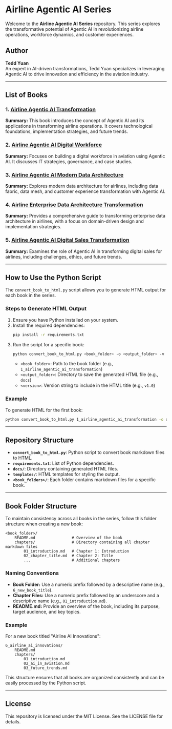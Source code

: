 # Airline Agentic AI Series

Welcome to the **Airline Agentic AI Series** repository. This series explores the transformative potential of Agentic AI in revolutionizing airline operations, workforce dynamics, and customer experiences.

## Author
**Tedd Yuan**  
An expert in AI-driven transformations, Tedd Yuan specializes in leveraging Agentic AI to drive innovation and efficiency in the aviation industry.

---

## List of Books

### 1. [Airline Agentic AI Transformation](1_airline_agentic_ai_transformation/)
**Summary:** This book introduces the concept of Agentic AI and its applications in transforming airline operations. It covers technological foundations, implementation strategies, and future trends.

### 2. [Airline Agentic AI Digital Workforce](2_airline_agentic_ai_digital_workforce/)
**Summary:** Focuses on building a digital workforce in aviation using Agentic AI. It discusses IT strategies, governance, and case studies.

### 3. [Airline Agentic AI Modern Data Architecture](3_airline_agentic_ai_modern_data_architecture/)
**Summary:** Explores modern data architecture for airlines, including data fabric, data mesh, and customer experience transformation with Agentic AI.

### 4. [Airline Enterprise Data Architecture Transformation](4_airline_enterprise_data_architecture_transform/)
**Summary:** Provides a comprehensive guide to transforming enterprise data architecture in airlines, with a focus on domain-driven design and implementation strategies.

### 5. [Airline Agentic AI Digital Sales Transformation](5_airline_agentic_ai_digital_sales_transformation/)
**Summary:** Examines the role of Agentic AI in transforming digital sales for airlines, including challenges, ethics, and future trends.

---

## How to Use the Python Script

The `convert_book_to_html.py` script allows you to generate HTML output for each book in the series.

### Steps to Generate HTML Output
1. Ensure you have Python installed on your system.
2. Install the required dependencies:
   ```bash
   pip install -r requirements.txt
   ```
3. Run the script for a specific book:
   ```bash
   python convert_book_to_html.py <book_folder> -o <output_folder> -v <version>
   ```
   - `<book_folder>`: Path to the book folder (e.g., `1_airline_agentic_ai_transformation`)
   - `<output_folder>`: Directory to save the generated HTML file (e.g., `docs`)
   - `<version>`: Version string to include in the HTML title (e.g., `v1.0`)

### Example
To generate HTML for the first book:
```bash
python convert_book_to_html.py 1_airline_agentic_ai_transformation -o docs -v v1.0
```

---

## Repository Structure
- **`convert_book_to_html.py`**: Python script to convert book markdown files to HTML.
- **`requirements.txt`**: List of Python dependencies.
- **`docs/`**: Directory containing generated HTML files.
- **`templates/`**: HTML templates for styling the output.
- **`<book_folders>/`**: Each folder contains markdown files for a specific book.

---

## Book Folder Structure

To maintain consistency across all books in the series, follow this folder structure when creating a new book:

```
<book_folder>/
    README.md                # Overview of the book
    chapters/                # Directory containing all chapter markdown files
        01_introduction.md   # Chapter 1: Introduction
        02_chapter_title.md  # Chapter 2: Title
        ...                  # Additional chapters
```

### Naming Conventions
- **Book Folder:** Use a numeric prefix followed by a descriptive name (e.g., `6_new_book_title`).
- **Chapter Files:** Use a numeric prefix followed by an underscore and a descriptive name (e.g., `01_introduction.md`).
- **README.md:** Provide an overview of the book, including its purpose, target audience, and key topics.

### Example
For a new book titled "Airline AI Innovations":
```
6_airline_ai_innovations/
    README.md
    chapters/
        01_introduction.md
        02_ai_in_aviation.md
        03_future_trends.md
```

This structure ensures that all books are organized consistently and can be easily processed by the Python script.

---

## License
This repository is licensed under the MIT License. See the LICENSE file for details.


